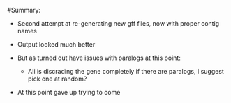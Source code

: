 #Summary:

* Second attempt at re-generating new gff files, now with proper contig names
* Output looked much better
* But as turned out have issues with paralogs at this point:

	* Ali is discrading the gene completely if there are paralogs, I suggest pick one at random?

* At this point gave up trying to come